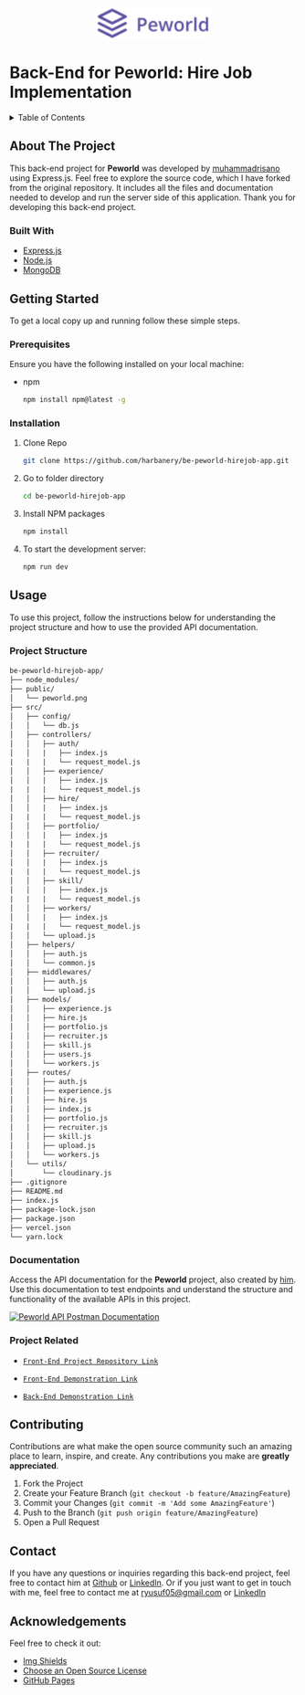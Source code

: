 <div align="center">
  <img src="./public/peworld.png" alt="Logo Peworld" width="200"/>
</div>

# Back-End for Peworld: Hire Job Implementation

<details>
  <summary>Table of Contents</summary>
  <ul>
    <li>
      <a href="#about-the-project">About The Project</a>
      <ul>
        <li><a href="#built-with">Built With</a></li>
      </ul>
    </li>
    <li>
      <a href="#getting-started">Getting Started</a>
      <ul>
        <li><a href="#prerequisites">Prerequisites</a></li>
        <li><a href="#installation">Installation</a></li>
      </ul>
    </li>
    <li>
      <a href="#usage">Usage</a>
      <ul>
        <li><a href="#documentation">Documentation</a></li>
        <li><a href="#project-related">Project Related</a></li>
      </ul>
    </li>
    <li><a href="#contributing">Contributing</a></li>
    <li><a href="#contact">Contact</a></li>
    <li><a href="#acknowledgements">Acknowledgements</a></li>
  </ul>
</details>

## About The Project

This back-end project for **Peworld** was developed by [muhammadrisano](https://github.com/muhammadrisano) using Express.js. Feel free to explore the source code, which I have forked from the original repository. It includes all the files and documentation needed to develop and run the server side of this application. Thank you for developing this back-end project.

### Built With

- [Express.js](https://expressjs.com/)
- [Node.js](https://nodejs.org/en)
- [MongoDB](https://www.mongodb.com/)

## Getting Started

To get a local copy up and running follow these simple steps.

### Prerequisites

Ensure you have the following installed on your local machine:

- npm

  ```sh
  npm install npm@latest -g
  ```

### Installation

1. Clone Repo

   ```sh
   git clone https://github.com/harbanery/be-peworld-hirejob-app.git
   ```

2. Go to folder directory

   ```bash
   cd be-peworld-hirejob-app
   ```

3. Install NPM packages

   ```sh
   npm install
   ```

4. To start the development server:

   ```sh
   npm run dev
   ```

## Usage

To use this project, follow the instructions below for understanding the project structure and how to use the provided API documentation.

### Project Structure

```
be-peworld-hirejob-app/
├── node_modules/
├── public/
│   └── peworld.png
├── src/
│   ├── config/
│   │   └── db.js
│   ├── controllers/
│   │   ├── auth/
│   │   |   ├── index.js
|   |   |   └── request_model.js
│   │   ├── experience/
│   │   |   ├── index.js
|   |   |   └── request_model.js
│   │   ├── hire/
│   │   |   ├── index.js
|   |   |   └── request_model.js
│   │   ├── portfolio/
│   │   |   ├── index.js
|   |   |   └── request_model.js
│   │   ├── recruiter/
│   │   |   ├── index.js
|   |   |   └── request_model.js
│   │   ├── skill/
│   │   |   ├── index.js
|   |   |   └── request_model.js
│   │   ├── workers/
│   │   |   ├── index.js
|   |   |   └── request_model.js
│   │   └── upload.js
│   ├── helpers/
│   │   ├── auth.js
│   │   └── common.js
│   ├── middlewares/
│   │   ├── auth.js
│   │   └── upload.js
│   ├── models/
│   │   ├── experience.js
│   │   ├── hire.js
│   │   ├── portfolio.js
│   │   ├── recruiter.js
│   │   ├── skill.js
│   │   ├── users.js
│   │   └── workers.js
│   ├── routes/
│   │   ├── auth.js
│   │   ├── experience.js
│   │   ├── hire.js
│   │   ├── index.js
│   │   ├── portfolio.js
│   │   ├── recruiter.js
│   │   ├── skill.js
│   │   ├── upload.js
│   │   └── workers.js
│   └── utils/
│       └── cloudinary.js
├── .gitignore
├── README.md
├── index.js
├── package-lock.json
├── package.json
├── vercel.json
└── yarn.lock
```

### Documentation

Access the API documentation for the **Peworld** project, also created by [him](https://github.com/muhammadrisano). Use this documentation to test endpoints and understand the structure and functionality of the available APIs in this project.

[![Peworld API Postman Documentation](https://run.pstmn.io/button.svg)](https://documenter.getpostman.com/view/7675329/2s9YysDhDY#d67edcdf-e1ef-468b-9877-2c3e930c82a9)

### Project Related

- [`Front-End Project Repository Link`](https://github.com/harbanery/peworld-hirejob-app)

- [`Front-End Demonstration Link`](https://peworld-hirejob.vercel.app/)

- [`Back-End Demonstration Link`](https://fwm17-be-peword.vercel.app/)

## Contributing

Contributions are what make the open source community such an amazing place to learn, inspire, and create. Any contributions you make are **greatly appreciated**.

1. Fork the Project
2. Create your Feature Branch (`git checkout -b feature/AmazingFeature`)
3. Commit your Changes (`git commit -m 'Add some AmazingFeature'`)
4. Push to the Branch (`git push origin feature/AmazingFeature`)
5. Open a Pull Request

## Contact

If you have any questions or inquiries regarding this back-end project, feel free to contact him at [Github](https://github.com/muhammadrisano) or [LinkedIn](https://www.linkedin.com/in/muhammad-risano-80847b152/). Or if you just want to get in touch with me, feel free to contact me at ryusuf05@gmail.com or [LinkedIn](https://www.linkedin.com/in/raihan-yusuf/)

## Acknowledgements

Feel free to check it out:

- [Img Shields](https://shields.io)
- [Choose an Open Source License](https://choosealicense.com/)
- [GitHub Pages](https://pages.github.com/)

